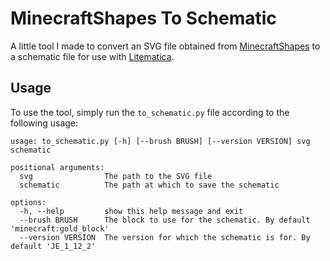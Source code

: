 # MinecraftShapes To Schematic

A little tool I made to convert an SVG file obtained from [MinecraftShapes](https://minecraftshapes.com/) to a schematic file for use with [Litematica](https://github.com/maruohon/litematica).

## Usage

To use the tool, simply run the `to_schematic.py` file according to the following usage:

```
usage: to_schematic.py [-h] [--brush BRUSH] [--version VERSION] svg schematic

positional arguments:
  svg                The path to the SVG file
  schematic          The path at which to save the schematic

options:
  -h, --help         show this help message and exit
  --brush BRUSH      The block to use for the schematic. By default 'minecraft:gold_block'
  --version VERSION  The version for which the schematic is for. By default 'JE_1_12_2'
```
